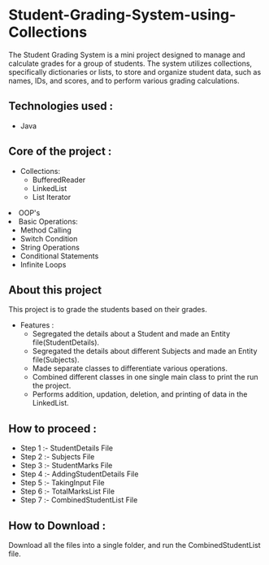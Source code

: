 # Student-Grading-System-using-Collections
The Student Grading System is a mini project designed to manage and calculate grades for a group of students. The system utilizes collections, specifically dictionaries or lists, to store and organize student data, such as names, IDs, and scores, and to perform various grading calculations.


<h2>Technologies used : </h2>

<ul>
  <li>Java</li>
</ul>

<h2>Core of the project : </h2>

<ul>
  <li>Collections:
    <ul>
      <li>BufferedReader</li>
      <li>LinkedList</li>
      <li>List Iterator</li>
    </ul>
  </li>
</ul>

<li>OOP's</li>
  
  <li>Basic Operations:
    <ul>
      <li>Method Calling</li>
      <li>Switch Condition</li>
      <li>String Operations</li>
      <li>Conditional Statements</li>
      <li>Infinite Loops</li>
    </ul>
  </li>
</ul>

<h2>About this project</h2>
<p>This project is to grade the students based on their grades.</p>
<ul>
  <li>Features :
    <ul>
      <li>Segregated the details about a Student and made an Entity file(StudentDetails).</li>
      <li>Segregated the details about different Subjects and made an Entity file(Subjects).</li> 
      <li>Made separate classes to differentiate various operations.</li>
      <li>Combined different classes in one single main class to print the run the project.</li>
      <li>Performs addition, updation, deletion, and printing of data in the LinkedList.</li>
    </ul>  
  </li>
</ul>

<h2>How to proceed : </h2>
<ul>
  <li>Step 1 :- StudentDetails File</li>
  <li>Step 2 :- Subjects File</li>
  <li>Step 3 :- StudentMarks File</li>
  <li>Step 4 :- AddingStudentDetails File</li>
  <li>Step 5 :- TakingInput File</li>
  <li>Step 6 :- TotalMarksList File</li>
  <li>Step 7 :- CombinedStudentList File</li>
</ul>

<h2>How to Download : </h2>
<p>Download all the files into a single folder, and run the CombinedStudentList file.</p>

